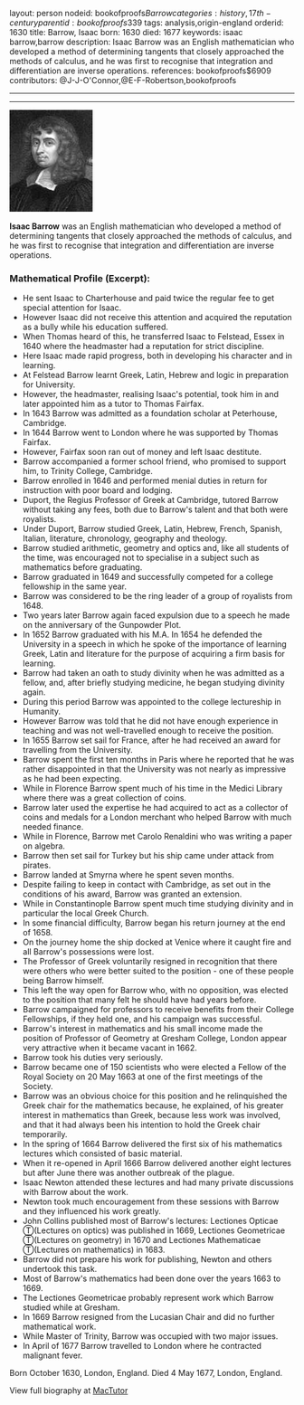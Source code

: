 layout: person
nodeid: bookofproofs$Barrow
categories: history,17th-century
parentid: bookofproofs$339
tags: analysis,origin-england
orderid: 1630
title: Barrow, Isaac
born: 1630
died: 1677
keywords: isaac barrow,barrow
description: Isaac Barrow was an English mathematician who developed a method of determining tangents that closely approached the methods of calculus, and he was first to recognise that integration and differentiation are inverse operations.
references: bookofproofs$6909
contributors: @J-J-O'Connor,@E-F-Robertson,bookofproofs

---



---

![Barrow.jpg](https://github.com/bookofproofs/bookofproofs.github.io/blob/main/_sources/_assets/images/portraits/Barrow.jpg?raw=true)

**Isaac Barrow** was an English mathematician who developed a method of determining tangents that closely approached the methods of calculus, and he was first to recognise that integration and differentiation are inverse operations.

### Mathematical Profile (Excerpt):
* He sent Isaac to Charterhouse and paid twice the regular fee to get special attention for Isaac.
* However Isaac did not receive this attention and acquired the reputation as a bully while his education suffered.
* When Thomas heard of this, he transferred Isaac to Felstead, Essex in 1640 where the headmaster had a reputation for strict discipline.
* Here Isaac made rapid progress, both in developing his character and in learning.
* At Felstead Barrow learnt Greek, Latin, Hebrew and logic in preparation for University.
* However, the headmaster, realising Isaac's potential, took him in and later appointed him as a tutor to Thomas Fairfax.
* In 1643 Barrow was admitted as a foundation scholar at Peterhouse, Cambridge.
* In 1644 Barrow went to London where he was supported by Thomas Fairfax.
* However, Fairfax soon ran out of money and left Isaac destitute.
* Barrow accompanied a former school friend, who promised to support him, to Trinity College, Cambridge.
* Barrow enrolled in 1646 and performed menial duties in return for instruction with poor board and lodging.
* Duport, the Regius Professor of Greek at Cambridge, tutored Barrow without taking any fees, both due to Barrow's talent and that both were royalists.
* Under Duport, Barrow studied Greek, Latin, Hebrew, French, Spanish, Italian, literature, chronology, geography and theology.
* Barrow studied arithmetic, geometry and optics and, like all students of the time, was encouraged not to specialise in a subject such as mathematics before graduating.
* Barrow graduated in 1649 and successfully competed for a college fellowship in the same year.
* Barrow was considered to be the ring leader of a group of royalists from 1648.
* Two years later Barrow again faced expulsion due to a speech he made on the anniversary of the Gunpowder Plot.
* In 1652 Barrow graduated with his M.A. In 1654 he defended the University in a speech in which he spoke of the importance of learning Greek, Latin and literature for the purpose of acquiring a firm basis for learning.
* Barrow had taken an oath to study divinity when he was admitted as a fellow, and, after briefly studying medicine, he began studying divinity again.
* During this period Barrow was appointed to the college lectureship in Humanity.
* However Barrow was told that he did not have enough experience in teaching and was not well-travelled enough to receive the position.
* In 1655 Barrow set sail for France, after he had received an award for travelling from the University.
* Barrow spent the first ten months in Paris where he reported that he was rather disappointed in that the University was not nearly as impressive as he had been expecting.
* While in Florence Barrow spent much of his time in the Medici Library where there was a great collection of coins.
* Barrow later used the expertise he had acquired to act as a collector of coins and medals for a London merchant who helped Barrow with much needed finance.
* While in Florence, Barrow met Carolo Renaldini who was writing a paper on algebra.
* Barrow then set sail for Turkey but his ship came under attack from pirates.
* Barrow landed at Smyrna where he spent seven months.
* Despite failing to keep in contact with Cambridge, as set out in the conditions of his award, Barrow was granted an extension.
* While in Constantinople Barrow spent much time studying divinity and in particular the local Greek Church.
* In some financial difficulty, Barrow began his return journey at the end of 1658.
* On the journey home the ship docked at Venice where it caught fire and all Barrow's possessions were lost.
* The Professor of Greek voluntarily resigned in recognition that there were others who were better suited to the position - one of these people being Barrow himself.
* This left the way open for Barrow who, with no opposition, was elected to the position that many felt he should have had years before.
* Barrow campaigned for professors to receive benefits from their College Fellowships, if they held one, and his campaign was successful.
* Barrow's interest in mathematics and his small income made the position of Professor of Geometry at Gresham College, London appear very attractive when it became vacant in 1662.
* Barrow took his duties very seriously.
* Barrow became one of 150 scientists who were elected a Fellow of the Royal Society on 20 May 1663 at one of the first meetings of the Society.
* Barrow was an obvious choice for this position and he relinquished the Greek chair for the mathematics because, he explained, of his greater interest in mathematics than Greek, because less work was involved, and that it had always been his intention to hold the Greek chair temporarily.
* In the spring of 1664 Barrow delivered the first six of his mathematics lectures which consisted of basic material.
* When it re-opened in April 1666 Barrow delivered another eight lectures but after June there was another outbreak of the plague.
* Isaac Newton attended these lectures and had many private discussions with Barrow about the work.
* Newton took much encouragement from these sessions with Barrow and they influenced his work greatly.
* John Collins published most of Barrow's lectures: Lectiones Opticae Ⓣ(Lectures on optics) was published in 1669, Lectiones Geometricae Ⓣ(Lectures on geometry) in 1670 and Lectiones Mathematicae Ⓣ(Lectures on mathematics) in 1683.
* Barrow did not prepare his work for publishing, Newton and others undertook this task.
* Most of Barrow's mathematics had been done over the years 1663 to 1669.
* The Lectiones Geometricae probably represent work which Barrow studied while at Gresham.
* In 1669 Barrow resigned from the Lucasian Chair and did no further mathematical work.
* While Master of Trinity, Barrow was occupied with two major issues.
* In April of 1677 Barrow travelled to London where he contracted malignant fever.

Born October 1630, London, England. Died 4 May 1677, London, England.

View full biography at [MacTutor](https://mathshistory.st-andrews.ac.uk/Biographies/Barrow/)
